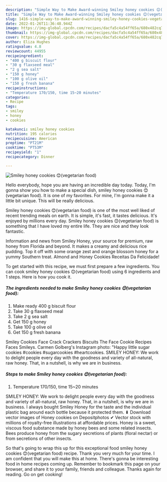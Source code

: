 ```yaml
---
description: "Simple Way to Make Award-winning Smiley honey cookies 😊(vegetarian food)"
title: "Simple Way to Make Award-winning Smiley honey cookies 😊(vegetarian food)"
slug: 1416-simple-way-to-make-award-winning-smiley-honey-cookies-vegetarian-food
date: 2022-01-26T11:36:48.944Z
image: https://img-global.cpcdn.com/recipes/dacfa5c4a54ff65a/680x482cq70/smiley-honey-cookies-vegetarian-food-recipe-main-photo.jpg
thumbnail: https://img-global.cpcdn.com/recipes/dacfa5c4a54ff65a/680x482cq70/smiley-honey-cookies-vegetarian-food-recipe-main-photo.jpg
cover: https://img-global.cpcdn.com/recipes/dacfa5c4a54ff65a/680x482cq70/smiley-honey-cookies-vegetarian-food-recipe-main-photo.jpg
author: Eliza Hughes
ratingvalue: 4.8
reviewcount: 44955
recipeingredient:
- "400 g biscuit flour"
- "30 g flaxseed meal"
- "2 g sea salt"
- "150 g honey"
- "100 g olive oil"
- "150 g fresh banana"
recipeinstructions:
- "Temperature 170/150, time 15~20 minutes"
categories:
- Recipe
tags:
- smiley
- honey
- cookies

katakunci: smiley honey cookies 
nutrition: 195 calories
recipecuisine: American
preptime: "PT21M"
cooktime: "PT53M"
recipeyield: "1"
recipecategory: Dinner

---
```



![Smiley honey cookies 😊(vegetarian food)](https://img-global.cpcdn.com/recipes/dacfa5c4a54ff65a/680x482cq70/smiley-honey-cookies-vegetarian-food-recipe-main-photo.jpg)

Hello everybody, hope you are having an incredible day today. Today, I'm gonna show you how to make a special dish, smiley honey cookies 😊(vegetarian food). It is one of my favorites. For mine, I'm gonna make it a little bit unique. This will be really delicious.

Smiley honey cookies 😊(vegetarian food) is one of the most well liked of recent trending meals on earth. It is simple, it's fast, it tastes delicious. It's enjoyed by millions every day. Smiley honey cookies 😊(vegetarian food) is something that I have loved my entire life. They are nice and they look fantastic.

Information and news from Smiley Honey, your source for premium, raw honey from Florida and beyond. It makes a creamy and delicious rice pudding. Top it off with some orange zest and orange blossom honey for a yummy Southern treat. Almond and Honey Cookies Receitas Da Felicidade!


To get started with this recipe, we must first prepare a few ingredients. You can cook smiley honey cookies 😊(vegetarian food) using 6 ingredients and 1 steps. Here is how you cook it.

<!--inarticleads1-->

##### The ingredients needed to make Smiley honey cookies 😊(vegetarian food):

1. Make ready 400 g biscuit flour
1. Take 30 g flaxseed meal
1. Take 2 g sea salt
1. Get 150 g honey
1. Take 100 g olive oil
1. Get 150 g fresh banana


Smiley Cookies Face Crack Crackers Biscuits The Face Cookie Recipes Faces Smileys. Carmen Golberg&#39;s Instagram photo: &#34;Happy little sugar cookies #cookies #sugarcookies #heartcookies. SMILEY HONEY: We work to delight people every day with the goodness and variety of all-natural, raw honey. That, in a nutshell, is why we are in business. 

<!--inarticleads2-->

##### Steps to make Smiley honey cookies 😊(vegetarian food):

1. Temperature 170/150, time 15~20 minutes


SMILEY HONEY: We work to delight people every day with the goodness and variety of all-natural, raw honey. That, in a nutshell, is why we are in business. I always bought Smiley Honey for the taste and the individual plastic bag around each bottle because it protected them. ⬇ Download vector images of Honey cookies on Depositphotos ✔ Vector stock with millions of royalty-free illustrations at affordable prices. Honey is a sweet, viscous food substance made by honey bees and some related insects. Bees produce honey from the sugary secretions of plants (floral nectar) or from secretions of other insects. 

So that's going to wrap this up for this exceptional food smiley honey cookies 😊(vegetarian food) recipe. Thank you very much for your time. I am confident that you will make this at home. There's gonna be interesting food in home recipes coming up. Remember to bookmark this page on your browser, and share it to your family, friends and colleague. Thanks again for reading. Go on get cooking!
